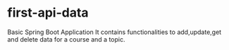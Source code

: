 # first-api-data
Basic Spring Boot Application 
It contains functionalities to add,update,get and delete data for a course and a topic.
